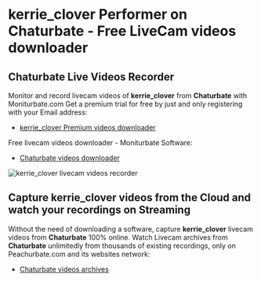 # kerrie_clover Performer on Chaturbate - Free LiveCam videos downloader

## Chaturbate Live Videos Recorder

Monitor and record livecam videos of **kerrie_clover** from **Chaturbate** with Moniturbate.com
Get a premium trial for free by just and only registering with your Email address:
* [kerrie_clover Premium videos downloader](https://moniturbate.com/request-demo-licence-key.html)

Free livecam videos downloader - Moniturbate Software:
* [Chaturbate videos downloader](https://moniturbate.com/moniturbate-download-software.html)

![kerrie_clover livecam videos recorder](https://peachurnet.com/templates/moniturbate-software.png)


## Capture kerrie_clover videos from the Cloud and watch your recordings on Streaming

Without the need of downloading a software, capture **kerrie_clover** livecam videos from **Chaturbate** 100% online.
Watch Livecam archives from **Chaturbate** unlimitedly from thousands of existing recordings, only on Peachurbate.com and its websites network:
* [Chaturbate videos archives](https://peachurnet.com/)